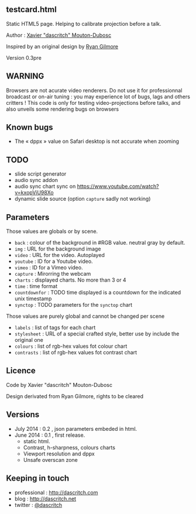 testcard.html
--------------

Static HTML5 page. Helping to calibrate projection before a talk.

Author :  [Xavier "dascritch" Mouton-Dubosc](http://dascritch.com)

Inspired by an original design by [Ryan Gilmore](http://www.urbanspaceman.net/urbanspaceman/index.php?/print/tv-test-card/)

Version 0.3pre

WARNING
-------
Browsers are not acurate video renderers. Do not use it for professionnal broadcast or on-air tuning : you may experience lot of bugs, lags and others critters !
This code is only for testing video-projections before talks, and also unveils some rendering bugs on browsers

Known bugs
----------
* The « dppx » value on Safari desktop is not accurate when zooming

TODO
----
* slide script generator
* audio sync addon
* audio sync chart sync on https://www.youtube.com/watch?v=kxopViU98Xo
* dynamic slide source (option `capture` sadly not working)

Parameters
----------
Those values are globals or by scene.
* `back` : colour of the background in #RGB value. neutral gray by default.
* `img` : URL for the background image
* `video` : URL for the video. Autoplayed
* `youtube` : ID for a Youtube video.
* `vimeo` : ID for a Vimeo video.
* `capture` : Mirorring the webcam
* `charts` : displayed charts. No more than 3 or 4
* `time` : time format
* `countdownfor` : TODO time displayed is a countdown for the indicated unix timestamp
* `synctop` : TODO parameters for the `synctop` chart

Those values are purely global and cannot be changed per scene
* `labels` : list of tags for each chart
* `stylesheet` : URL of a special crafted style, better use by include the original one
* `colours` : list of rgb-hex values fot colour chart
* `contrasts` : list of rgb-hex values fot contrast chart

Licence
-------

Code by Xavier "dascritch" Mouton-Dubosc

Design derivated from Ryan Gilmore, rights to be cleared

Versions
--------
* July 2014 : 0.2 , json parameters embeded in html.
* June 2014 : 0.1 , first release.
  * static html.
  * Contrast, h-sharpness, colours charts
  * Viewport resolution and dppx
  * Unsafe overscan zone

Keeping in touch
----------------
* professional : <http://dascritch.com>
* blog : <http://dascritch.net>
* twitter : [@dascritch](https://twitter.com/dascritch)
